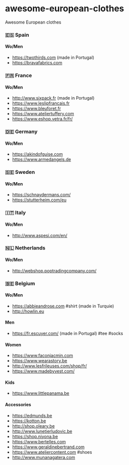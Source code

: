 # awesome-european-clothes
Awesome European clothes

### 🇪🇸 Spain 
#### Wo/Men
- https://twothirds.com (made in Portugal)
- https://bravafabrics.com

### 🇫🇷 France
#### Wo/Men
- http://www.sixpack.fr (made in Portugal)
- https://www.leslipfrancais.fr
- https://www.bleuforet.fr
- https://www.ateliertuffery.com
- https://www.eshop.vetra.fr/fr/

### 🇩🇪 Germany
#### Wo/Men
- https://akindofguise.com
- https://www.armedangels.de

### 🇸🇪 Sweden
#### Wo/Men
- https://schnaydermans.com/
- https://stutterheim.com/eu

### 🇮🇹 Italy
#### Wo/Men
- http://www.aspesi.com/en/

### 🇳🇱 Netherlands
#### Wo/Men
- http://webshop.poptradingcompany.com/

### 🇧🇪 Belgium

#### Wo/Men
- https://abbieandrose.com \#shirt (made in Turquie)
- http://howlin.eu

#### Men 
- https://fr.escuyer.com/ (made in Portugal) \#tee \#socks

#### Women
- https://www.faconjacmin.com
- https://www.wearastory.be
- http://www.lesfrileuses.com/shop/fr/
- https://www.madebyvest.com/

#### Kids
- https://www.littlepanama.be

#### Accessories
- https://edmunds.be
- https://kotton.be
- http://shop.oleary.be
- http://www.lunetierludovic.be
- https://shop.niyona.be
- https://www.bertelles.com
- https://www.geraldinebertrand.com
- https://www.ateliercontent.com \#shoes
- http://www.munanagatera.com
